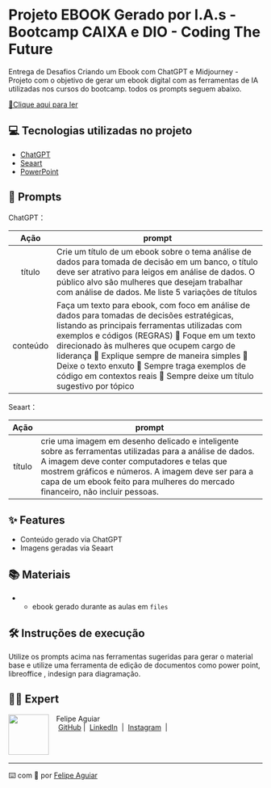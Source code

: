 # Projeto EBOOK Gerado por I.A.s - Bootcamp CAIXA e DIO - Coding The Future


Entrega de Desafios Criando um Ebook com ChatGPT e Midjourney - Projeto com o objetivo de gerar um ebook digital com as ferramentas de IA utilizadas nos cursos do bootcamp.  todos os prompts
seguem abaixo.

<a href="https://github.com/MicheliMatos/prompts-recipe-to-create-a-ebook/blob/main/Ebook%20An%C3%A1lise%20de%20Dados.pdf" title="View PDF now"> 📕Clique aqui para ler</a>

## 💻 Tecnologias utilizadas no projeto

- [ChatGPT](https://chat.openai.com/) 
- [Seaart](https://www.seaart.ai/pt)
- [PowerPoint](https://www.microsoft.com/en/microsoft-365/powerpoint)

## 🧠 Prompts


ChatGPT：

|   Ação   | prompt                                                                                                                                                                                                                                                                         |
| :------: | ------------------------------------------------------------------------------------------------------------------------------------------------------------------------------------------------------------------------------------------------------------------------------ |
|  título  | Crie um título de um ebook sobre o tema análise de dados para tomada de decisão em um banco,  o título deve ser atrativo para leigos em análise de dados. O público alvo são mulheres que desejam trabalhar com análise de dados. Me liste 5 variações de títulos                                                     |
| conteúdo | Faça um texto para ebook, com foco em análise de dados para tomadas de decisões estratégicas, listando as principais ferramentas utilizadas com exemplos e códigos (REGRAS) 	Foque em um texto direcionado às mulheres que ocupem cargo de liderança 	Explique sempre de maneira simples 	Deixe o texto enxuto 	Sempre traga exemplos de código em contextos reais 	Sempre deixe um título sugestivo por tópico |

Seaart：

|  Ação  | prompt                                                                                 |
| :----: | -------------------------------------------------------------------------------------- |
| título | crie uma imagem em desenho delicado e inteligente sobre as ferramentas utilizadas para a análise de dados. A imagem deve conter  computadores e telas que mostrem gráficos e números. A imagem deve ser para a capa de um ebook feito para mulheres do mercado financeiro, não incluir pessoas. |

## ✨ Features

- Conteúdo gerado via ChatGPT
- Imagens geradas via Seaart

## 📚 Materiais

- - ebook gerado durante as aulas em `files`

## 🛠️ Instruções de execução

Utilize os prompts acima nas ferramentas sugeridas para gerar o material base e utilize uma ferramenta de edição de documentos como power point, libreoffice , indesign para diagramação.

## 👨‍💻 Expert

<p>
    <img 
      align=left 
      margin=10 
      width=80 
      src="https://avatars.githubusercontent.com/u/37452836?v=4"
    />
    <p>&nbsp&nbsp&nbspFelipe Aguiar<br>
    &nbsp&nbsp&nbsp
    <a href="https://github.com/felipeAguiarCode">
    GitHub</a>&nbsp;|&nbsp;
    <a href="www.linkedin.com/in/
felipe-exe">LinkedIn</a>
&nbsp;|&nbsp;
    <a href="https://www.instagram.com/felipeaguiar.exe/">
    Instagram</a>
&nbsp;|&nbsp;</p>
</p>
<br/><br/>
<p>

---

⌨️ com 💜 por [Felipe Aguiar](https://github.com/felipeAguiarCode)
